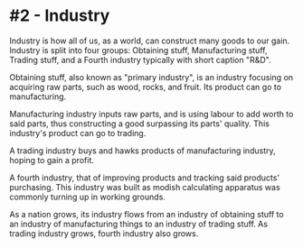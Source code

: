 # #2 - Industry

Industry is how all of us, as a world, can construct many goods to our gain. Industry is split into four groups: Obtaining stuff, Manufacturing stuff, Trading stuff, and a Fourth industry typically with short caption "R&D".

Obtaining stuff, also known as "primary industry", is an industry focusing on acquiring raw parts, such as wood, rocks, and fruit. Its product can go to manufacturing.

Manufacturing industry inputs raw parts, and is using labour to add worth to said parts, thus constructing a good surpassing its parts' quality. This industry's product can go to trading.

A trading industry buys and hawks products of manufacturing industry, hoping to gain a profit.

A fourth industry, that of improving products and tracking said products' purchasing. This industry was built as modish calculating apparatus was commonly turning up in working grounds.

As a nation grows, its industry flows from an industry of obtaining stuff to an industry of manufacturing things to an industry of trading stuff. As trading industry grows, fourth industry also grows.
